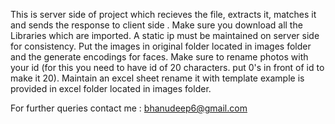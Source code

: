 This is server side of project which recieves the file, extracts it, matches it and sends the response to client side .
Make sure you download all the Libraries which are imported.
A static ip must be maintained on server side for consistency.
Put the images in original folder located in images folder and the generate encodings for faces. 
Make sure to rename photos with your  id (for this you need to have id of 20 characters. put 0's in front of id to make it 20).
Maintain an excel sheet rename it with template example is provided in excel folder located in images folder.


For further queries contact me : bhanudeep6@gmail.com

